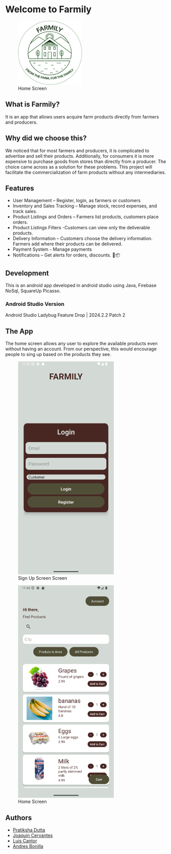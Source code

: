
# Welcome to Farmily

<figure>
    <img src="/app/src/main/res/mipmap-xxhdpi/farmily_logo.jpg" width="200" height="auto" alt="homeScreen, Home Screen">
    <figcaption>Home Screen</figcaption>
</figure>

## What is Farmily?
It is an app that allows users acquire farm products directly from farmers and producers.

## Why did we choose this?
We noticed that for most farmers and producers, it is complicated to advertise and sell their products. Additionally, for consumers it is more expensive to purchase goods from stores than directly from a producer.
The choice came across as a solution for these problems. This project will facilitate the commercialization of farm products without any intermediaries.

## Features
- User Management – Register, login, as farmers  or customers
- Inventory and  Sales Tracking – Manage stock, record expenses, and track sales.
- Product Listings  and Orders – Farmers list products, customers place orders.
- Product Listings  Filters -Customers can view only the deliverable products.
- Delivery Information – Customers choose the delivery information. Farmers add where their products can be delivered.
- Payment System - Manage payments
- Notifications – Get alerts for orders, discounts. 🚜📦

## Development
This is an android app developed in android studio using Java, Firebase NoSql, SquareUp Picasso.

### Android Studio Version
Android Studio Ladybug Feature Drop | 2024.2.2 Patch 2

## The App
The home screen allows any user to explore the available products even without having an account. From our perspective, this would encourage people to sing up based on the products they see.
<figure>
    <img src="/app/src/main/res/drawable/signup_farmily.png" width="300" height="auto" alt="signupScreen, Sign Up Screen">
    <figcaption>Sign Up Screen Screen</figcaption>
</figure>
<figure>
    <img src="/app/src/main/res/drawable/home_screen_farmily.png" width="300" height="auto" alt="homeScreen, Home Screen">
    <figcaption>Home Screen</figcaption>
</figure>

## Authors
- [Pratiksha Dutta](https://github.com/Prats0509)
- [Joaquin Cervantes](https://github.com/JofeCC)
- [Luis Cantor](https://github.com/cantorLacs)
- [Andres Bonilla](https://github.com/Andres94b)